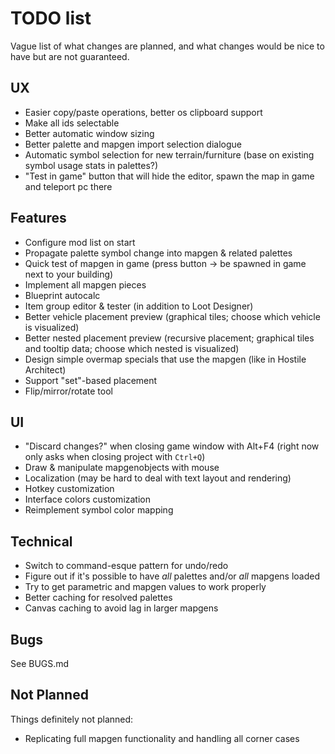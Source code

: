 # TODO list

Vague list of what changes are planned, and what changes would be nice to have but are not guaranteed.


## UX
- Easier copy/paste operations, better os clipboard support
- Make all ids selectable
- Better automatic window sizing
- Better palette and mapgen import selection dialogue
- Automatic symbol selection for new terrain/furniture (base on existing symbol usage stats in palettes?)
- "Test in game" button that will hide the editor, spawn the map in game and teleport pc there


## Features
- Configure mod list on start
- Propagate palette symbol change into mapgen & related palettes
- Quick test of mapgen in game (press button -> be spawned in game next to your building)
- Implement all mapgen pieces
- Blueprint autocalc
- Item group editor & tester (in addition to Loot Designer)
- Better vehicle placement preview (graphical tiles; choose which vehicle is visualized)
- Better nested placement preview (recursive placement; graphical tiles and tooltip data; choose which nested is visualized)
- Design simple overmap specials that use the mapgen (like in Hostile Architect)
- Support "set"-based placement
- Flip/mirror/rotate tool


## UI
- "Discard changes?" when closing game window with Alt+F4 (right now only asks when closing project with `Ctrl+Q`)
- Draw & manipulate mapgenobjects with mouse
- Localization (may be hard to deal with text layout and rendering)
- Hotkey customization
- Interface colors customization
- Reimplement symbol color mapping


## Technical
- Switch to command-esque pattern for undo/redo
- Figure out if it's possible to have *all* palettes and/or *all* mapgens loaded
- Try to get parametric and mapgen values to work properly
- Better caching for resolved palettes
- Canvas caching to avoid lag in larger mapgens


## Bugs
See BUGS.md


## Not Planned
Things definitely not planned:

- Replicating full mapgen functionality and handling all corner cases
